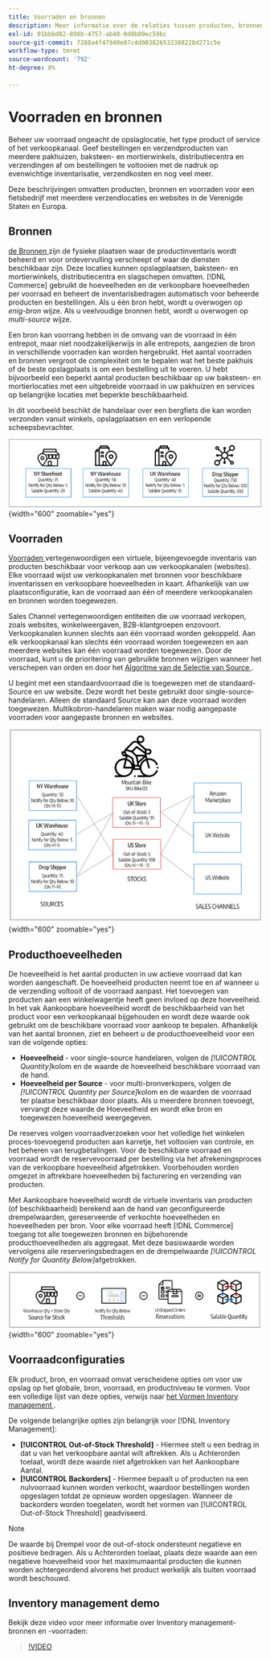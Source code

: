 ```yaml
---
title: Voorraden en bronnen
description: Meer informatie over de relaties tussen producten, bronnen en bestanden.
exl-id: 01bbbd82-898b-4757-ab40-0d8b89ec59bc
source-git-commit: 7288a4f47940e07c4d083826532308228d271c5e
workflow-type: tm+mt
source-wordcount: '792'
ht-degree: 0%

---
```


# Voorraden en bronnen

Beheer uw voorraad ongeacht de opslaglocatie, het type product of service of het verkoopkanaal. Geef bestellingen en verzendproducten van meerdere pakhuizen, baksteen- en mortierwinkels, distributiecentra en verzendingen af om bestellingen te voltooien met de nadruk op evenwichtige inventarisatie, verzendkosten en nog veel meer.

Deze beschrijvingen omvatten producten, bronnen en voorraden voor een fietsbedrijf met meerdere verzendlocaties en websites in de Verenigde Staten en Europa.

## Bronnen

[ de Bronnen ](sources-manage.md) zijn de fysieke plaatsen waar de productinventaris wordt beheerd en voor ordevervulling verscheept of waar de diensten beschikbaar zijn. Deze locaties kunnen opslagplaatsen, baksteen- en mortierwinkels, distributiecentra en slagschepen omvatten. [!DNL Commerce] gebruikt de hoeveelheden en de verkoopbare hoeveelheden per voorraad en beheert de inventarisbedragen automatisch voor beheerde producten en bestellingen. Als u één bron hebt, wordt u overwogen op _enig-bron_ wijze. Als u veelvoudige bronnen hebt, wordt u overwogen op _multi-source_ wijze.

Een bron kan voorrang hebben in de omvang van de voorraad in één entrepot, maar niet noodzakelijkerwijs in alle entrepots, aangezien de bron in verschillende voorraden kan worden hergebruikt. Het aantal voorraden en bronnen vergroot de complexiteit om te bepalen wat het beste pakhuis of de beste opslagplaats is om een bestelling uit te voeren. U hebt bijvoorbeeld een beperkt aantal producten beschikbaar op uw baksteen- en mortierlocaties met een uitgebreide voorraad in uw pakhuizen en services op belangrijke locaties met beperkte beschikbaarheid.

In dit voorbeeld beschikt de handelaar over een bergfiets die kan worden verzonden vanuit winkels, opslagplaatsen en een verlopende scheepsbevrachter.

![ Bronsdiagram van het Voorbeeld ](assets/diagram-sources.png){width="600" zoomable="yes"}

## Voorraden

[ Voorraden ](stocks-manage.md) vertegenwoordigen een virtuele, bijeengevoegde inventaris van producten beschikbaar voor verkoop aan uw verkoopkanalen (websites). Elke voorraad wijst uw verkoopkanalen met bronnen voor beschikbare inventarissen en verkoopbare hoeveelheden in kaart. Afhankelijk van uw plaatsconfiguratie, kan de voorraad aan één of meerdere verkoopkanalen en bronnen worden toegewezen.

Sales Channel vertegenwoordigen entiteiten die uw voorraad verkopen, zoals websites, winkelweergaven, B2B-klantgroepen enzovoort. Verkoopkanalen kunnen slechts aan één voorraad worden gekoppeld. Aan elk verkoopkanaal kan slechts één voorraad worden toegewezen en aan meerdere websites kan één voorraad worden toegewezen. Door de voorraad, kunt u de prioritering van gebruikte bronnen wijzigen wanneer het verschepen van orden en door het [ Algoritme van de Selectie van Source ](selection-reservations.md).

U begint met een standaardvoorraad die is toegewezen met de standaard-Source en uw website. Deze wordt het beste gebruikt door single-source-handelaren. Alleen de standaard Source kan aan deze voorraad worden toegewezen. Multikobron-handelaren maken waar nodig aangepaste voorraden voor aangepaste bronnen en websites.

![ Diagram voor bijvoorbeeld voorraden voor een opslag ](assets/diagram-stock.png){width="600" zoomable="yes"}

## Producthoeveelheden

De hoeveelheid is het aantal producten in uw actieve voorraad dat kan worden aangeschaft. De hoeveelheid producten neemt toe en af wanneer u de verzending voltooit of de voorraad aanpast. Het toevoegen van producten aan een winkelwagentje heeft geen invloed op deze hoeveelheid. In het vak Aankoopbare hoeveelheid wordt de beschikbaarheid van het product voor een verkoopkanaal bijgehouden en wordt deze waarde ook gebruikt om de beschikbare voorraad voor aankoop te bepalen. Afhankelijk van het aantal bronnen, ziet en beheert u de producthoeveelheid voor een van de volgende opties:

- **Hoeveelheid** - voor single-source handelaren, volgen de _[!UICONTROL Quantity]_&#x200B;kolom en de waarde de hoeveelheid beschikbare voorraad van de hand.
- **Hoeveelheid per Source** - voor multi-bronverkopers, volgen de _[!UICONTROL Quantity per Source]_&#x200B;kolom en de waarden de voorraad ter plaatse beschikbaar door plaats. Als u meerdere bronnen toevoegt, vervangt deze waarde de Hoeveelheid en wordt elke bron en toegewezen hoeveelheid weergegeven.

De reserves volgen voorraadverzoeken voor het volledige het winkelen proces-toevoegend producten aan karretje, het voltooien van controle, en het beheren van terugbetalingen. Voor de beschikbare voorraad en voorraad wordt de reservevoorraad per bestelling via het afrekeningsproces van de verkoopbare hoeveelheid afgetrokken. Voorbehouden worden omgezet in aftrekbare hoeveelheden bij facturering en verzending van producten.

Met Aankoopbare hoeveelheid wordt de virtuele inventaris van producten (of beschikbaarheid) berekend aan de hand van geconfigureerde drempelwaarden, gereserveerde of verkochte hoeveelheden en hoeveelheden per bron. Voor elke voorraad heeft [!DNL Commerce] toegang tot alle toegewezen bronnen en bijbehorende producthoeveelheden als aggregaat. Met deze basiswaarde worden vervolgens alle reserveringsbedragen en de drempelwaarde _[!UICONTROL Notify for Quantity Below]_&#x200B;afgetrokken.

![ Berekend de verkoopbare hoeveelheid voor een voorraad ](assets/diagram-salable-quantity.png){width="600" zoomable="yes"}

## Voorraadconfiguraties

Elk product, bron, en voorraad omvat verscheidene opties om voor uw opslag op het globale, bron, voorraad, en productniveau te vormen. Voor een volledige lijst van deze opties, verwijs naar [ het Vormen Inventory management ](configuration.md).

De volgende belangrijke opties zijn belangrijk voor [!DNL Inventory Management]:

- **[!UICONTROL Out-of-Stock Threshold]** - Hiermee stelt u een bedrag in dat u van het verkoopbare aantal wilt aftrekken. Als u Achterorden toelaat, wordt deze waarde niet afgetrokken van het Aankoopbare Aantal.
- **[!UICONTROL Backorders]** - Hiermee bepaalt u of producten na een nulvoorraad kunnen worden verkocht, waardoor bestellingen worden opgeslagen totdat ze opnieuw worden opgeslagen. Wanneer de backorders worden toegelaten, wordt het vormen van [!UICONTROL Out-of-Stock Threshold] geadviseerd.

>[!NOTE]
>
>De waarde bij Drempel voor de out-of-stock ondersteunt negatieve en positieve bedragen. Als u Achterorden toelaat, plaats deze waarde aan een negatieve hoeveelheid voor het maximumaantal producten die kunnen worden achtergeordend alvorens het product werkelijk als buiten voorraad wordt beschouwd.

## Inventory management demo

Bekijk deze video voor meer informatie over Inventory management-bronnen en -voorraden:

>[!VIDEO](https://video.tv.adobe.com/v/343748?quality=12&learn=on)
